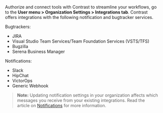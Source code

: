 <!--
title: "Getting Started with Integrations"
description: "Overview of Contrast Integrations"
tags: "Admin organization settings integrations overview"
-->

Authorize and connect tools with Contrast to streamline your workflows, go to the **User menu > Organization Settings > Integrations tab**. Contrast offers integrations with the following notification and bugtracker services.

Bugtrackers: 

* JIRA
* Visual Studio Team Services/Team Foundation Services (VSTS/TFS)
* Bugzilla
* Serena Business Manager 

Notifications:

* Slack 
* HipChat
* VictorOps
* Generic Webhook

> **Note:** Updating notification settings in your organization affects which messages you receive from your existing integrations. Read the article on [Notifications](admin-orgsettings.html#org-notify) for more information. 